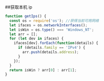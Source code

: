 <!--
 * @Descripttion:
 * @version:
 * @Author: shetia
 * @Date: 2019-08-18 23:40:37
 * @LastEditors: somebody
 * @LastEditTime: 2019-08-18 23:41:13
 -->

##获取本机 ip

```js
function getIps() {
  const os = require('os'); //获得当前可用网络
  let ifaces = os.networkInterfaces();
  let isWin = os.type() === 'Windows_NT';
  let arr = [];
  for (let dev in ifaces) {
    ifaces[dev].forEach(function(details) {
      if (details.family == 'IPv4') {
        arr.push(details.address);
      }
    });
  }
  return isWin ? arr[0] : arr[1];
}
```

